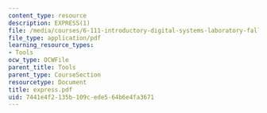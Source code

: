 ```yaml
---
content_type: resource
description: EXPRESS(1)
file: /media/courses/6-111-introductory-digital-systems-laboratory-fall-2002/7441e4f2135b109cede564b6e4fa3671_express.pdf
file_type: application/pdf
learning_resource_types:
- Tools
ocw_type: OCWFile
parent_title: Tools
parent_type: CourseSection
resourcetype: Document
title: express.pdf
uid: 7441e4f2-135b-109c-ede5-64b6e4fa3671
---
```

